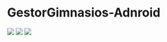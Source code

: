 # GestorGimnasios-Adnroid
![](https://github.com/sNaranjoM/GestorGimnasios-Android/blob/img/imgPrincipal.jpg)
![](https://github.com/sNaranjoM/GestorGimnasios-Android/blob/img/imgLoginGimnasio%20(1).jpg)
![](https://github.com/sNaranjoM/GestorGimnasios-Android/blob/img/imgLoginCliente%20(1).jpg)
